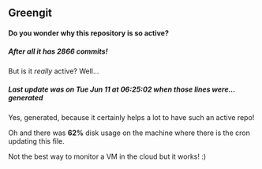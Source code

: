 ## Greengit

#### Do you wonder why this repository is so active?

##### After all it has 2866 commits!

But is it *really* active? Well...

##### Last update was on Tue Jun 11 at 06:25:02 when those lines were... generated

Yes, generated, because it certainly helps a lot to have such an active repo!

Oh and there was **62%** disk usage on the machine
where there is the cron updating this file.

Not the best way to monitor a VM in the cloud but it works! :)
